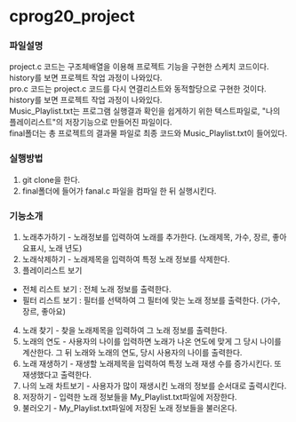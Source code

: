 # cprog20_project

### 파일설명
project.c 코드는 구조체배열을 이용해 프로젝트 기능을 구현한 스케치 코드이다. history를 보면 프로젝트 작업 과정이 나와있다.  
pro.c 코드는 project.c 코드를 다시 연결리스트와 동적할당으로 구현한 것이다. history를 보면 프로젝트 작업 과정이 나와있다.   
Music_Playlist.txt는 프로그램 실행결과 확인을 쉽게하기 위한 텍스트파일로, "나의 플레이리스트"의 저장기능으로 만들어진 파일이다.  
final폴더는 총 프로젝트의 결과물 파일로 최종 코드와 Music_Playlist.txt이 들어있다.  

### 실행방법
1. git clone을 한다.  
2. final폴더에 들어가 fanal.c 파일을 컴파일 한 뒤 실행시킨다. 

### 기능소개
1. 노래추가하기 - 노래정보를 입력하여 노래를 추가한다. (노래제목, 가수, 장르, 좋아요표시, 노래 년도)  
2. 노래삭제하기 - 노래제목을 입력하여 특정 노래 정보를 삭제한다. 
3. 플레이리스트 보기  
- 전체 리스트 보기 : 전체 노래 정보를 출력한다.   
- 필터 리스트 보기 : 필터를 선택하여 그 필터에 맞는 노래 정보를 출력한다. (가수, 장르, 좋아요)  
4. 노래 찾기 - 찾을 노래제목을 입력하여 그 노래 정보를 출력한다.
5. 노래의 연도 - 사용자의 나이를 입력하면 노래가 나온 연도에 맞게 그 당시 나이를 계산한다. 그 뒤 노래와 노래의 연도, 당시 사용자의 나이를 출력한다.  
6. 노래 재생하기 - 재생할 노래제목을 입력하여 특정 노래 재생 수를 증가시킨다. 또 재생했다고 출력한다.  
7. 나의 노래 차트보기 - 사용자가 많이 재생시킨 노래의 정보를 순서대로 출력시킨다. 
8. 저장하기 - 입력한 노래 정보들을 My_Playlist.txt파일에 저장한다.
9. 불러오기 - My_Playlist.txt파일에 저장된 노래 정보들을 불러온다.


